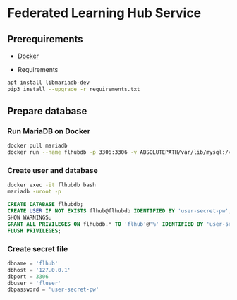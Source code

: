 # Federated Learning Hub Service

## Prerequirements

- [Docker](https://docs.docker.com/engine/install/ubuntu/)

- Requirements

```bash
apt install libmariadb-dev
pip3 install --upgrade -r requirements.txt
```

## Prepare database

### Run MariaDB on Docker

```bash
docker pull mariadb
docker run --name flhubdb -p 3306:3306 -v ABSOLUTEPATH/var/lib/mysql:/var/lib/mysql -e MARIADB_ROOT_PASSWORD=my-secret-pw -d mariadb:latest
```

### Create user and database

```bash
docker exec -it flhubdb bash
mariadb -uroot -p
```

```sql
CREATE DATABASE flhubdb;
CREATE USER IF NOT EXISTS flhub@flhubdb IDENTIFIED BY 'user-secret-pw';
SHOW WARNINGS;
GRANT ALL PRIVILEGES ON flhubdb.* TO 'flhub'@'%' IDENTIFIED BY 'user-secret-pw';
FLUSH PRIVILEGES;
```

### Create secret file

```python
dbname = 'flhub'
dbhost = '127.0.0.1'
dbport = 3306
dbuser = 'fluser'
dbpassword = 'user-secret-pw'
```
